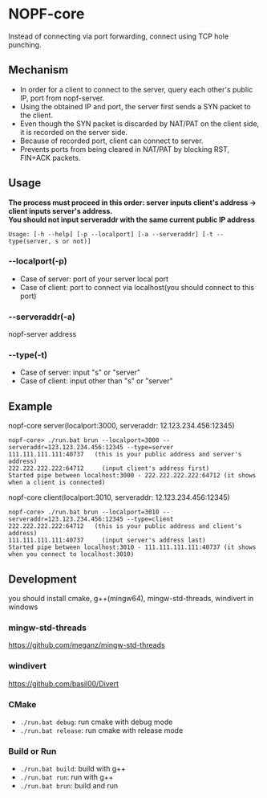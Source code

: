 # NOPF-core

Instead of connecting via port forwarding, connect using TCP hole punching.

## Mechanism

- In order for a client to connect to the server, query each other's public IP, port from nopf-server.
- Using the obtained IP and port, the server first sends a SYN packet to the client.
- Even though the SYN packet is discarded by NAT/PAT on the client side, it is recorded on the server side.
- Because of recorded port, client can connect to server.
- Prevents ports from being cleared in NAT/PAT by blocking RST, FIN+ACK packets.

## Usage

**The process must proceed in this order: server inputs client's address -> client inputs server's address.**  
**You should not input serveraddr with the same current public IP address**

```
Usage: [-h --help] [-p --localport] [-a --serveraddr] [-t --type(server, s or not)]
```

### --localport(-p)

- Case of server: port of your server local port
- Case of client: port to connect via localhost(you should connect to this port)

### --serveraddr(-a)

nopf-server address

### --type(-t)

- Case of server: input "s" or "server"
- Case of client: input other than "s" or "server"

## Example

nopf-core server(localport:3000, serveraddr: 12.123.234.456:12345)

```
nopf-core> ./run.bat brun --localport=3000 --serveraddr=123.123.234.456:12345 --type=server
111.111.111.111:40737   (this is your public address and server's address)
222.222.222.222:64712     (input client's address first)
Started pipe between localhost:3000 - 222.222.222.222:64712 (it shows when a client is connected)
```

nopf-core client(localport:3010, serveraddr: 12.123.234.456:12345)

```
nopf-core> ./run.bat brun --localport=3010 --serveraddr=123.123.234.456:12345 --type=client
222.222.222.222:64712   (this is your public address and client's address)
111.111.111.111:40737     (input server's address last)
Started pipe between localhost:3010 - 111.111.111.111:40737 (it shows when you connect to localhost:3010)
```

## Development

you should install cmake, g++(mingw64), mingw-std-threads, windivert in windows

### mingw-std-threads

https://github.com/meganz/mingw-std-threads

### windivert

https://github.com/basil00/Divert

### CMake

- `./run.bat debug`: run cmake with debug mode
- `./run.bat release`: run cmake with release mode

### Build or Run

- `./run.bat build`: build with g++
- `./run.bat run`: run with g++
- `./run.bat brun`: build and run
